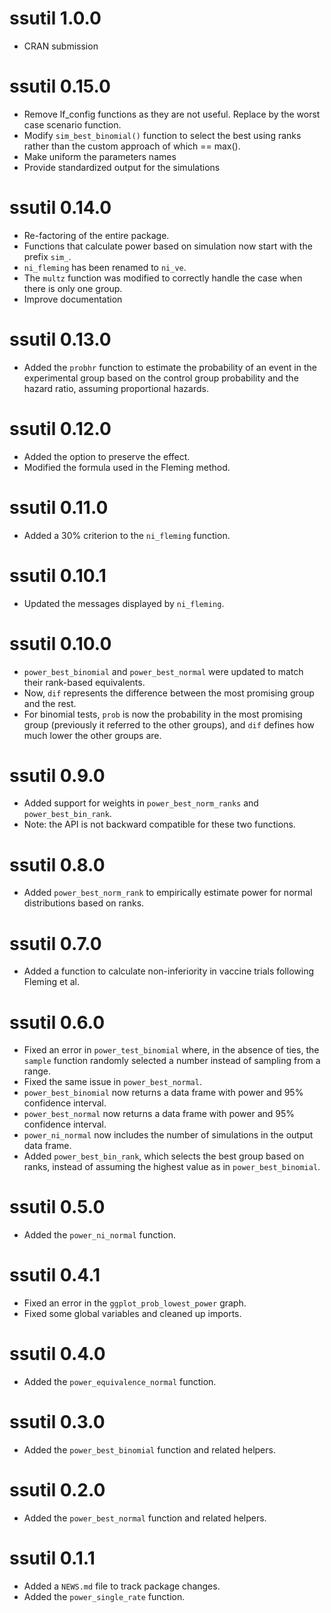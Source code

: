 # ssutil 1.0.0
- CRAN submission

# ssutil 0.15.0
- Remove lf_config functions as they are not useful. Replace by the worst
  case scenario function.
- Modify `sim_best_binomial()` function to select the best using ranks rather
  than the custom approach of which == max().
- Make uniform the parameters names
- Provide standardized output for the simulations

# ssutil 0.14.0
- Re-factoring of the entire package.
- Functions that calculate power based on simulation now start with the prefix
  `sim_`.
- `ni_fleming` has been renamed to `ni_ve`.
- The `multz` function was modified to correctly handle the case when there is
  only one group.
- Improve documentation

# ssutil 0.13.0
- Added the `probhr` function to estimate the probability of an event in the
  experimental group based on the control group probability and the hazard
  ratio, assuming proportional hazards.

# ssutil 0.12.0
- Added the option to preserve the effect.
- Modified the formula used in the Fleming method.

# ssutil 0.11.0
- Added a 30% criterion to the `ni_fleming` function.

# ssutil 0.10.1
- Updated the messages displayed by `ni_fleming`.

# ssutil 0.10.0
- `power_best_binomial` and `power_best_normal` were updated to match their
  rank-based equivalents.
- Now, `dif` represents the difference between the most promising group and
  the rest.
- For binomial tests, `prob` is now the probability in the most promising
  group (previously it referred to the other groups), and `dif` defines how
  much lower the other groups are.

# ssutil 0.9.0
- Added support for weights in `power_best_norm_ranks` and `power_best_bin_rank`.
- Note: the API is not backward compatible for these two functions.

# ssutil 0.8.0
- Added `power_best_norm_rank` to empirically estimate power for normal
  distributions based on ranks.

# ssutil 0.7.0
- Added a function to calculate non-inferiority in vaccine trials following
  Fleming et al.

# ssutil 0.6.0
- Fixed an error in `power_test_binomial` where, in the absence of ties,
  the `sample` function randomly selected a number instead of sampling from
  a range.
- Fixed the same issue in `power_best_normal`.
- `power_best_binomial` now returns a data frame with power and 95%
  confidence interval.
- `power_best_normal` now returns a data frame with power and 95%
  confidence interval.
- `power_ni_normal` now includes the number of simulations in the output data
  frame.
- Added `power_best_bin_rank`, which selects the best group based on ranks,
  instead of assuming the highest value as in `power_best_binomial`.

# ssutil 0.5.0
- Added the `power_ni_normal` function.

# ssutil 0.4.1
- Fixed an error in the `ggplot_prob_lowest_power` graph.
- Fixed some global variables and cleaned up imports.

# ssutil 0.4.0
- Added the `power_equivalence_normal` function.

# ssutil 0.3.0
- Added the `power_best_binomial` function and related helpers.

# ssutil 0.2.0
- Added the `power_best_normal` function and related helpers.

# ssutil 0.1.1
- Added a `NEWS.md` file to track package changes.
- Added the `power_single_rate` function.
